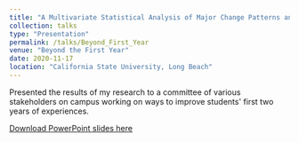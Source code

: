 ```yaml
---
title: "A Multivariate Statistical Analysis of Major Change Patterns and Significant Factors That Influence Graduation Rates: A Case Study at California State University, Long Beach"
collection: talks
type: "Presentation"
permalink: /talks/Beyond_First_Year
venue: "Beyond the First Year"
date: 2020-11-17
location: "California State University, Long Beach"
---
```


Presented the results of my research to a committee of various stakeholders on campus working on ways to improve students' first two years of experiences.

[Download PowerPoint slides here](http://yalequan.github.io/files/Quan_Yale_BFY.pdf)
